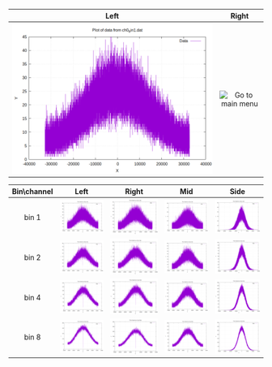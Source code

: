 

 Left | Right |
|:---:|:---:|
|![Go to main menu](test/ch0_bin1.png)|![Go to main menu](Pictures/Compile_APK.png)|



| Bin\channel | Left | Right | Mid | Side |
|:---:|:---:|:---:|:---:|:---:|
|bin 1|![ch0 bin 1](./test/ch0_bin1.png)|![ch1 bin 1](./test/ch1_bin1.png)|![ch2 bin 1](./test/ch2_bin1.png)|![ch3 bin 1](./test/ch3_bin1.png)|
|bin 2|![ch0 bin 2](./test/ch0_bin2.png)|![ch1 bin 2](./test/ch1_bin2.png)|![ch2 bin 2](./test/ch2_bin2.png)|![ch3 bin 2](./test/ch3_bin2.png)|
|bin 4|![ch0 bin 4](./test/ch0_bin4.png)|![ch1 bin 4](./test/ch1_bin4.png)|![ch2 bin 4](./test/ch2_bin4.png)|![ch3 bin 4](./test/ch3_bin4.png)|
|bin 8|![ch0 bin 8](./test/ch0_bin8.png)|![ch1 bin 8](./test/ch1_bin8.png)|![ch2 bin 8](./test/ch2_bin8.png)|![ch3 bin 8](./test/ch3_bin8.png)| 